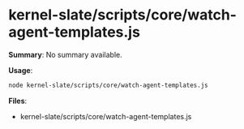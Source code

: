 # kernel-slate/scripts/core/watch-agent-templates.js

**Summary**: No summary available.

**Usage**:

```bash
node kernel-slate/scripts/core/watch-agent-templates.js
```

**Files**:
- kernel-slate/scripts/core/watch-agent-templates.js
